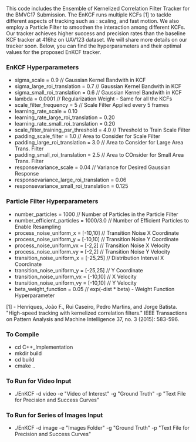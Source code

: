 <p> This code includes the Ensemble of Kernelized Correlation Filter Tracker for the BMVC17 Submission.
The EnKCF runs multiple KCFs [1] to tackle different aspects of tracking such as : scaling, and fast motion.
We also employ a Particle Filter to smoothen the interaction among different KCFs. Our tracker achieves
higher success and precision rates than the baseline KCF tracker at 416hz on UAV123 dataset. We will share
more details on our tracker soon. Below, you can find the hyperparameters and their optimal values for
the proposed EnKCF tracker. </p>

### EnKCF Hyperparameters
<ul>
<li> sigma_scale = 0.9   // Gaussian Kernel Bandwith in KCF
<li> sigma_large_roi_translation = 0.7 // Gaussian Kernel Bandwith in KCF
<li> sigma_small_roi_translation = 0.6 // Gaussian Kernel Bandwith in KCF
<li> lambda = 0.0001 // Regularization Weight - Same for all the KCFs
<li> scale_filter_frequency = 5 // Scale Filter Applied every 5 frames
<li> learning_rate_scale = 0.10
<li> learning_rate_large_roi_translation = 0.20
<li> learning_rate_small_roi_translation = 0.20
<li> scale_filter_training_psr_threshold = 4.0 // Threshold to Train Scale Filter
<li> padding_scale_filter = 1.0 // Area to Consider for Scale Filter
<li> padding_large_roi_translation = 3.0 // Area to Consider for Large Area Trans. Filter
<li> padding_small_roi_translation = 2.5 // Area to COnsider for Small Area Trans. Filter
<li> responsevariance_scale = 0.04	// Variance for Desired Gaussian Response
<li> responsevariance_large_roi_translation = 0.06
<li> responsevariance_small_roi_translation = 0.125
</ul>

### Particle Filter Hyperparameters
<ul>
<li> number_particles = 1000		// Number of Particles in the Particle Filter
<li> number_efficient_particles = 1000/3.0 // Number of Efficient Particles to Enable Resampling
<li> process_noise_uniform_x = [-10,10]	// Transition Noise X Coordinate
<li> process_noise_uniform_y = [-10,10] // Transition Noise Y Coordinate
<li> process_noise_uniform_vx = [-2,2]  // Transition Noise X Velocity
<li> process_noise_uniform_vy = [-2,2]  // Transition Noise Y Velocity
<li> transition_noise_uniform_x = [-25,25] // Distribution Interval X Coordinate
<li> transition_noise_uniform_y = [-25,25] // Y Coordinate
<li> transition_noise_uniform_vx = [-10,10] // X Velocity
<li> transition_noise_uniform_vy = [-10,10] // Y Velocity
<li> beta_weight_function = 0.05 // exp(-dist * beta) - Weight Function Hyperparameter
</ul>

[1] - Henriques, João F., Rui Caseiro, Pedro Martins, and Jorge Batista. "High-speed tracking with kernelized correlation filters." IEEE Transactions on Pattern Analysis and Machine Intelligence 37, no. 3 (2015): 583-596.

### To Compile
<ul> 
<li> cd C++_Implementation
<li> mkdir build
<li> cd build
<li> cmake ..
</ul>

### To Run for Video Input
<ul>
<li> ./EnKCF -d video -e "Video of Interest" -g "Ground Truth" -p "Text File for Precision and Success Curves"
</ul>

### To Run for Series of Images Input
<ul>
<li> ./EnKCF -d image -e "Images Folder" -g "Ground Truth" -p "Text File for Precision and Success Curves"
</ul>
